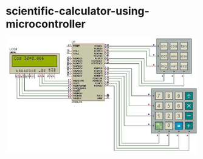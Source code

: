 # scientific-calculator-using-microcontroller

![simlitionn](https://raw.githubusercontent.com/AbdoAllahAkram/scientific-calculator-using-microcontroller/master/scientific-calculator.jpg)
